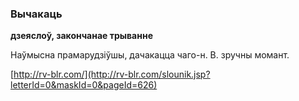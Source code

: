 ### Вычакаць
**дзеяслоў, закончанае трыванне**

Наўмысна прамарудзіўшы, дачакацца чаго-н. В. зручны момант.

<a rel="author">[http://rv-blr.com/](http://rv-blr.com/slounik.jsp?letterId=0&maskId=0&pageId=626)</a>
